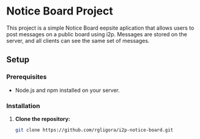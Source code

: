 
# Notice Board Project

This project is a simple Notice Board eepsite aplication that allows users to post messages on a public board using i2p. Messages are stored on the server, and all clients can see the same set of messages.

## Setup

### Prerequisites

- Node.js and npm installed on your server.

### Installation

1. **Clone the repository:**

   ```bash
   git clone https://github.com/rgligora/i2p-notice-board.git
